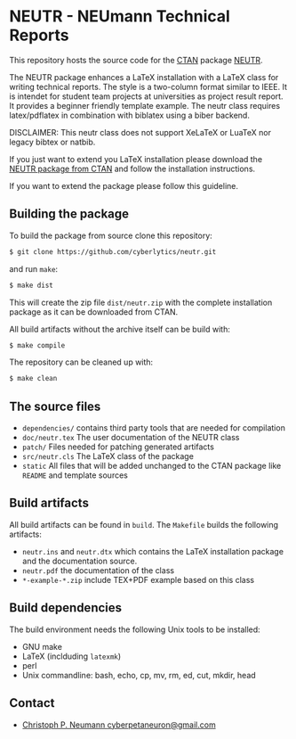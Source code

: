 
# NEUTR - NEUmann Technical Reports

This repository hosts the source code for the [CTAN](https://ctan.org/) package [NEUTR](https://ctan.org/pkg/neutr).

The NEUTR package enhances a LaTeX installation with a LaTeX class for writing technical reports.
The style is a two-column format similar to IEEE. It is intendet for student team projects at universities as project result report. It provides a beginner friendly template example.
The neutr class requires latex/pdflatex in combination with biblatex using a biber backend.

DISCLAIMER: This neutr class does not support XeLaTeX or LuaTeX nor legacy bibtex or natbib.

If you just want to extend you LaTeX installation please download the [NEUTR package from CTAN](https://ctan.org/pkg/neutr) and follow the installation instructions.

If you want to extend the package please follow this guideline.

## Building the package

To build the package from source clone this repository:

```bash
$ git clone https://github.com/cyberlytics/neutr.git
```

and run `make`:

```bash
$ make dist
```

This will create the zip file `dist/neutr.zip` with the complete installation package as it can be downloaded from CTAN.

All build artifacts without the archive itself can be build with:

```bash
$ make compile
```

The repository can be cleaned up with:

```bash
$ make clean
```

## The source files

* `dependencies/` contains third party tools that are needed for compilation
* `doc/neutr.tex` The user documentation of the NEUTR class
* `patch/` Files needed for patching generated artifacts
* `src/neutr.cls` The LaTeX class of the package
* `static` All files that will be added unchanged to the CTAN package like `README` and template sources

## Build artifacts

All build artifacts can be found in `build`. The `Makefile` builds the following artifacts:

* `neutr.ins` and `neutr.dtx` which contains the LaTeX installation package and the documentation source.
* `neutr.pdf` the documentation of the class
* `*-example-*.zip` include TEX+PDF example based on this class

## Build dependencies

The build environment needs the following Unix tools to be installed:

* GNU make
* LaTeX (inclduding `latexmk`)
* perl
* Unix commandline: bash, echo, cp, mv, rm, ed, cut, mkdir, head

## Contact

* [Christoph P. Neumann <cyberpetaneuron@gmail.com>](mailto:cyberpetaneuron+neutr@gmail.com)